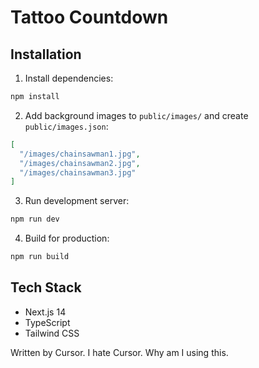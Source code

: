 # Tattoo Countdown

## Installation

1. Install dependencies:
```bash
npm install
```

2. Add background images to `public/images/` and create `public/images.json`:
```json
[
  "/images/chainsawman1.jpg",
  "/images/chainsawman2.jpg",
  "/images/chainsawman3.jpg"
]
```

3. Run development server:
```bash
npm run dev
```

4. Build for production:
```bash
npm run build
```

## Tech Stack

- Next.js 14
- TypeScript
- Tailwind CSS

Written by Cursor. I hate Cursor. Why am I using this.